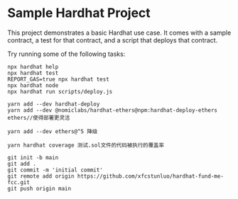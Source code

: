 # Sample Hardhat Project

This project demonstrates a basic Hardhat use case. It comes with a sample contract, a test for that contract, and a script that deploys that contract.

Try running some of the following tasks:

```shell
npx hardhat help
npx hardhat test
REPORT_GAS=true npx hardhat test
npx hardhat node
npx hardhat run scripts/deploy.js
```

```
yarn add --dev hardhat-deploy
yarn add --dev @nomiclabs/hardhat-ethers@npm:hardhat-deploy-ethers ethers//使得部署更灵活 

yarn add --dev ethers@^5 降级

yarn hardhat coverage 测试.sol文件的代码被执行的覆盖率
```

```
git init -b main
git add .
git commit -m 'initial commit'
git remote add origin https://github.com/xfcstunluo/hardhat-fund-me-fcc.git
git push origin main
```
